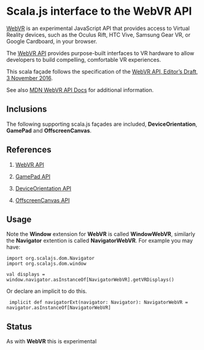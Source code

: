 # Scala.js interface to the WebVR API

[WebVR](https://webvr.info/) is an experimental JavaScript API that provides access to Virtual Reality devices, 
such as the Oculus Rift, HTC Vive, Samsung Gear VR, or Google Cardboard, 
in your browser.

The [WebVR API](https://w3c.github.io/webvr/) provides purpose-built interfaces to VR hardware 
to allow developers to build compelling, comfortable VR experiences.

This scala façade follows the specification of the [WebVR API, Editor’s Draft, 3 November 2016](https://w3c.github.io/webvr/).

See also [MDN WebVR API Docs](https://developer.mozilla.org/en-US/docs/Web/API/WebVR_API) for additional information.
    
## Inclusions
    
The following supporting scala.js façades are included, **DeviceOrientation**, **GamePad** and **OffscreenCanvas**.    
   
   
## References

1)  [WebVR API](https://w3c.github.io/webvr/)

2)  [GamePad API](https://w3c.github.io/gamepad/)

3)  [DeviceOrientation API](https://developer.mozilla.org/en-US/docs/Web/Events/deviceorientation)

4)  [OffscreenCanvas API](https://developer.mozilla.org/en-US/docs/Web/API/OffscreenCanvas)
   
   
## Usage   
   
Note the **Window** extension for **WebVR** is called **WindowWebVR**, 
similarly the **Navigator** extention is called **NavigatorWebVR**.
For example you may have:

    import org.scalajs.dom.Navigator
    import org.scalajs.dom.window
    
    val displays = window.navigator.asInstanceOf[NavigatorWebVR].getVRDisplays()
 
Or declare an implicit to do this.
 
     implicit def navigatorExt(navigator: Navigator): NavigatorWebVR = navigator.asInstanceOf[NavigatorWebVR]
   
## Status

As with **WebVR** this is experimental